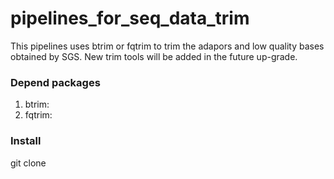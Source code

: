 # pipelines_for_seq_data_trim

This pipelines uses btrim or fqtrim to trim the adapors and low quality bases obtained by SGS.
New trim tools will be added in the future up-grade.
### Depend packages
1. btrim: 
2. fqtrim:
### Install
git clone 

